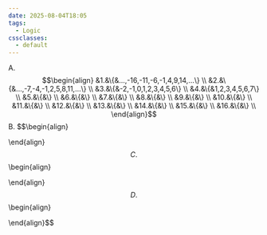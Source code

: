 ```yaml
---
date: 2025-08-04T18:05
tags:
  - Logic
cssclasses:
  - default
---
```

A.
$$\begin{align}
&1.&\{&...,-16,-11,-6,-1,4,9,14,...\} \\
&2.&\{&...,-7,-4,-1,2,5,8,11,...\} \\
&3.&\{&-2,-1,0,1,2,3,4,5,6\} \\
&4.&\{&1,2,3,4,5,6,7\} \\
&5.&\{&\} \\
&6.&\{&\} \\
&7.&\{&\} \\
&8.&\{&\} \\
&9.&\{&\} \\
&10.&\{&\} \\
&11.&\{&\} \\
&12.&\{&\} \\
&13.&\{&\} \\
&14.&\{&\} \\
&15.&\{&\} \\
&16.&\{&\} \\
\end{align}$$
B.
$$\begin{align}

\end{align}$$
C.
$$\begin{align}

\end{align}$$
D.
$$\begin{align}

\end{align}$$